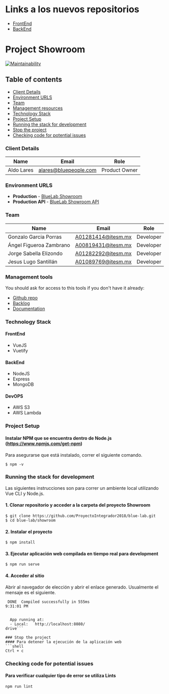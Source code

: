 # Links a los nuevos repositorios
* [FrontEnd](https://github.com/teredax/showroom-front)
* [BackEnd](https://github.com/Angulz/showroom-back)

# Project Showroom

[![Maintainability](https://api.codeclimate.com/v1/badges/70f84980dbc81bc670c6/maintainability)](https://codeclimate.com/github/ProyectoIntegrador2018/blue-lab/maintainability)

## Table of contents

* [Client Details](#client-details)
* [Environment URLS](#environment-urls)
* [Team](#team)
* [Management resources](#management-resources)
* [Technology Stack](#technology-stack)
* [Project Setup](#proyect-setup)
* [Running the stack for development](#running-the-stack-for-development)
* [Stop the project](#stop-the-project)
* [Checking code for potential issues](#checking-code-for-potential-issues)
<!-- * [Restoring the database](#restoring-the-database)
* [Debugging](#debugging)
* [Running specs](#running-specs) -->

### Client Details

| Name               | Email             | Role |
| ------------------ | ----------------- | ---- |
| Aldo Lares | alares@bluepeople.com | Product Owner  |


### Environment URLS

* **Production** - [BlueLab Showroom](http://straight-bubble.surge.sh/)
* **Production API** - [BlueLab Showroom API](https://quiet-cliffs-83666.herokuapp.com/)

### Team

| Name           | Email             | Role        |
| -------------- | ----------------- | ----------- |
| Gonzalo Garcia Porras | A01281414@itesm.mx | Developer |
| Ángel Figueroa Zambrano | A00819431@itesm.mx | Developer |
| Jorge Sabella Elizondo | A01282292@itesm.mx| Developer |
| Jesus Lugo Santillán | A01089769@itesm.mx| Developer |

### Management tools

You should ask for access to this tools if you don't have it already:

* [Github repo](https://github.com/ProyectoIntegrador2018/blue-lab)
* [Backlog](https://github.com/ProyectoIntegrador2018/blue-lab/projects/1)
* [Documentation](https://drive.google.com/open?id=1Bx7ChltEFHiexnFFUzLqzoGYP6BXSWU7)
<!-- * [Heroku](https://crowdfront-staging.herokuapp.com/)  -->
<!-- ## Development -->

### Technology Stack

#### FrontEnd
* VueJS
* Vuetify

#### BackEnd
* NodeJS
* Express
* MongoDB

#### DevOPS
* AWS S3
* AWS Lambda

### Project Setup

#### Instalar NPM que se encuentra dentro de Node.js (https://www.npmjs.com/get-npm)
Para asegurarse que está instalado, correr el siguiente comando.
```shell
$ npm -v
```

### Running the stack for development
Las siguientes instrucciones son para correr un ambiente local utilizando Vue CLI y Node.js.

#### 1. Clonar repositorio y acceder a la carpeta del proyecto Showroom
```shell
$ git clone https://github.com/ProyectoIntegrador2018/blue-lab.git
$ cd blue-lab/showroom
```

#### 2. Instalar el proyecto
```shell
$ npm install
```

#### 3. Ejecutar aplicación web compilada en tiempo real para development
```shell
$ npm run serve
```

#### 4. Acceder al sitio
Abrir al navegador de elección y abrir el enlace generado. Usualmente el mensaje es el siguiente.
```shell
 DONE  Compiled successfully in 555ms                                  9:31:01 PM


  App running at:
  - Local:   http://localhost:8080/
drive```

### Stop the project
#### Para detener la ejecución de la aplicación web
```shell
Ctrl + c
```

<!-- ### Restoring the database


### Debugging


### Running specs
 -->

### Checking code for potential issues
#### Para verificar cualquier tipo de error se utiliza Lints 
```
npm run lint
```

